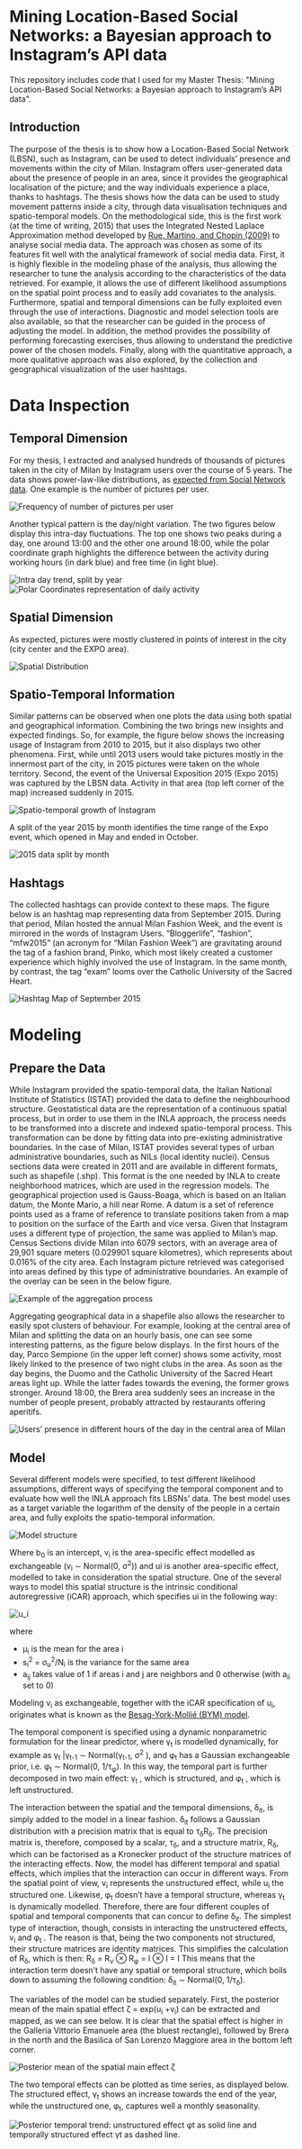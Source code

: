 # Mining Location-Based Social Networks: a Bayesian approach to Instagram’s API data

This repository includes code that I used for my Master Thesis: "Mining Location-Based Social Networks: a Bayesian approach to Instagram’s API data".

## Introduction
The purpose of the thesis is to show how a Location-Based Social Network (LBSN), such as Instagram, can be used to detect individuals’ presence and movements within the city of Milan. Instagram offers user-generated data about the presence of people in an area, since it provides the geographical
localisation of the picture; and the way individuals experience a place, thanks to
hashtags. The thesis shows how the data can be used to study movement patterns inside a city, through data visualisation
techniques and spatio-temporal models. On the methodological side, this is the first work (at the time of writing, 2015) that uses the Integrated Nested
Laplace Approximation method developed by [Rue, Martino, and Chopin (2009)](https://rss.onlinelibrary.wiley.com/doi/10.1111/j.1467-9868.2008.00700.x) to analyse
social media data. The approach was chosen as some of its features fit well
with the analytical framework of social media data. First, it is highly flexible in the
modeling phase of the analysis, thus allowing the researcher to tune the analysis
according to the characteristics of the data retrieved. For example, it allows the use
of different likelihood assumptions on the spatial point process and to easily add covariates
to the analysis. Furthermore, spatial and temporal dimensions can be fully exploited even
through the use of interactions. Diagnostic and model selection tools are also available,
so that the researcher can be guided in the process of adjusting the model. In addition,
the method provides the possibility of performing forecasting exercises, thus allowing to
understand the predictive power of the chosen models.
Finally, along with the quantitative approach, a more qualitative approach was also explored,
by the collection and geographical visualization of the user hashtags.

# Data Inspection

## Temporal Dimension
For my thesis, I extracted and analysed hundreds of thousands of pictures taken in the city of Milan by Instagram users over the course of 5 years.
The data shows power-law-like distributions, as [expected from Social Network data](https://www.cs.cornell.edu/home/kleinber/networks-book/networks-book-ch18.pdf). One example is the number of pictures per user.

![Frequency of number of pictures per user](/images/distribution.png)

Another typical pattern is the day/night variation. The two figures below display this intra-day fluctuations. The top one shows two peaks during a day, one around 13:00 and the other one around 18:00, while the polar coordinate graph highlights the difference between the activity during working hours (in dark blue) and free time (in light blue).

![Intra day trend, split by year](/images/hourpattern.png)
![Polar Coordinates representation of daily activity](/images/workhours.png)

## Spatial Dimension

As expected, pictures were mostly clustered in points of interest in the city (city center and the EXPO area).

![Spatial Distribution](/images/spatialdistribution.png)

## Spatio-Temporal Information
Similar patterns can be observed when one plots the data using both spatial and geographical information. Combining the two brings new insights and expected findings.
So, for example, the figure below shows the increasing usage of Instagram from 2010 to 2015,
but it also displays two other phenomena. First, while until 2013 users would take pictures mostly in the innermost part of the city, in 2015 pictures were taken on
the whole territory. Second, the event of the Universal Exposition 2015 (Expo 2015) was captured
by the LBSN data. Activity in that area (top left corner of the map) increased suddenly
in 2015.

![Spatio-temporal growth of Instagram](/images/mapsyearspoints.png)

A split of the year 2015 by month identifies the time range of the Expo event, which opened in May and ended in October.

![2015 data split by month](/images/mapsmonthspoints.png)

## Hashtags

The collected hashtags can provide context to these maps. The figure below is an hashtag map representing data from September
2015. During that period, Milan hosted the annual Milan Fashion Week, and the event is mirrored in the words of Instagram Users. “Bloggerlife”, “fashion”, “mfw2015” (an
acronym for “Milan Fashion Week”) are gravitating around the tag of a fashion brand,
Pinko, which most likely created a customer experience which highly involved the use
of Instagram. In the same month, by contrast, the tag “exam” looms over the Catholic
University of the Sacred Heart.

![Hashtag Map of September 2015](/images/september2015.png)

# Modeling

## Prepare the Data
While Instagram provided the spatio-temporal data, the Italian National Institute of
Statistics (ISTAT) provided the data to define the neighbourhood structure.
Geostatistical data are the representation of a continuous spatial process, but in order
to use them in the INLA approach, the process needs to be transformed into a discrete and
indexed spatio-temporal process. This transformation can be done by fitting data into pre-existing administrative boundaries. In the case of Milan, ISTAT provides
several types of urban administrative boundaries, such as NILs (local identity nuclei).
Census sections data were created in 2011 and are available in different formats, such
as shapefile (.shp). This format is the one needed by INLA to create neighborhood
matrices, which are used in the regression models. The geographical projection used is
Gauss-Boaga, which is based on an Italian datum, the Monte Mario, a hill near Rome. A
datum is a set of reference points used as a frame of reference to translate positions taken
from a map to position on the surface of the Earth and vice versa. Given that Instagram
uses a different type of projection, the same was applied to Milan’s map.
Census Sections divide Milan into 6079 sectors, with an average area of 29,901 square meters
(0.029901 square kilometres), which represents about 0.016% of the city area.
Each Instagram picture retrieved was categorised into areas defined by this type of
administrative boundaries. An example of the overlay can be seen in the below figure.

![Example of the aggregation process](/images/overlay_example.png)

Aggregating geographical data in a shapefile also allows the researcher to easily spot
clusters of behaviour. For example, looking at the central area of Milan and splitting the
data on an hourly basis, one can see some interesting patterns, as the figure below displays. In
the first hours of the day, Parco Sempione (in the upper left corner) shows some activity,
most likely linked to the presence of two night clubs in the area. As soon as the day
begins, the Duomo and the Catholic University of the Sacred Heart areas light up. While
the latter fades towards the evening, the former grows stronger. Around 18:00, the Brera
area suddenly sees an increase in the number of people present, probably attracted by
restaurants offering aperitifs.

![Users’ presence in different hours of the day in the central area of Milan](/images/duomohours2015.png)

## Model

Several different models were specified, to test different likelihood assumptions, different ways of specifying the temporal component and to
evaluate how well the INLA approach fits LBSNs’ data. The best model uses as a target variable the logarithm of the density of the people in a certain area, and fully exploits the spatio-temporal information.

![Model structure](/images/formula1.PNG)

Where b<sub>0</sub> is an intercept, v<sub>i</sub>
is the area-specific effect modelled as exchangeable (v<sub>i</sub> ∼
Normal(0, σ<sup>2</sup>)) and ui
is another area-specific effect, modelled to take in consideration
the spatial structure. One of the several ways to model this spatial structure is the
intrinsic conditional autoregressive (iCAR) approach, which specifies ui
in the following way:

![u_i](/images/u_i.PNG)

where
* µ<sub>i</sub> is the mean for the area i
* s<sub>i</sub><sup>2</sup> = σ<sub>u</sub><sup>2</sup>/N<sub>i</sub> is the variance for the same area
* a<sub>ij</sub> takes value of 1 if areas i and j are neighbors and 0 otherwise (with a<sub>ii</sub> set to 0)

Modeling v<sub>i</sub> as exchangeable, together with the iCAR specification of u<sub>i</sub>, originates
what is known as the [Besag-York-Mollié (BYM) model](https://link.springer.com/article/10.1007/BF00116466).

The temporal component is specified using a dynamic nonparametric formulation
for the linear predictor, where γ<sub>t</sub>
is modelled dynamically, for example as γ<sub>t</sub>
|γ<sub>t-1</sub> ∼ Normal(γ<sub>t-1</sub>, σ<sup>2</sup>
), and φ<sub>t</sub> has
a Gaussian exchangeable prior, i.e. φ<sub>t</sub> ∼ Normal(0, 1/τ<sub>φ</sub>). In this way, the temporal part
is further decomposed in two main effect: γ<sub>t</sub>
, which is structured, and φ<sub>t</sub>
, which is left
unstructured.

The interaction between the spatial and the temporal
dimensions, δ<sub>it</sub>, is simply added to the model in a linear fashion.
δ<sub>it</sub> follows a Gaussian distribution with a
precision matrix that is equal to τ<sub>δ</sub>R<sub>δ</sub>. The precision matrix is, therefore, composed by
a scalar, τ<sub>δ</sub>, and a structure matrix, R<sub>δ</sub>, which can be factorised as a Kronecker product
of the structure matrices of the interacting effects. Now, the model has different temporal
and spatial effects, which implies that the interaction can occur in different ways. From
the spatial point of view, v<sub>i</sub> represents the unstructured effect, while u<sub>i</sub> the structured
one. Likewise, φ<sub>t</sub> doesn’t have a temporal structure, whereas γ<sub>t</sub>
is dynamically modelled.
Therefore, there are four different couples of spatial and temporal components that can
concur to define δ<sub>it</sub>. The simplest type of interaction, though, consists in interacting
the unstructered effects, v<sub>i</sub> and φ<sub>t</sub>
. The reason is that, being the two components not
structured, their structure matrices are identity matrices. This simplifies the calculation
of R<sub>δ</sub>, which is then:
R<sub>δ</sub> = R<sub>v</sub> ⊗ R<sub>φ</sub> = I ⊗ I = I
This means that the interaction term doesn’t have any spatial or temporal structure,
which boils down to assuming the following condition:
δ<sub>it</sub> ∼ Normal(0, 1/τ<sub>δ</sub>).

The variables of the model can be studied separately. First, the posterior mean of the main
spatial effect ζ = exp(u<sub>i</sub> +v<sub>i</sub>) can be extracted and mapped, as we can see below. It is clear that the spatial effect is higher in the
Galleria Vittorio Emanuele area (the bluest rectangle), followed by Brera in the north
and the Basilica of San Lorenzo Maggiore area in the bottom left corner.

![Posterior mean of the spatial main effect ζ](/images/spatialmeaneffect.png)

The two temporal effects can be plotted as time series, as displayed below. The
structured effect, γ<sub>t</sub> shows an increase towards the end of the year, while the unstructured
one, φ<sub>t</sub>, captures well a monthly seasonality.

![Posterior temporal trend: unstructured effect φ<sub>t</sub> as solid line and temporally structured
effect γ<sub>t</sub> as dashed line.](/images/posteriortemporaltrend.png)
